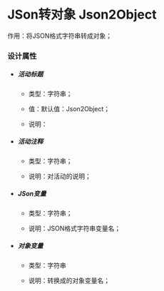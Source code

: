 # JSon转对象 Json2Object

作用：将JSON格式字符串转成对象；

### 设计属性

* ##### 活动标题

  * 类型：字符串；

  * 值：默认值：Json2Object；

  * 说明：
* ##### 活动注释

  * 类型：字符串；

  * 说明：对活动的说明；
* ##### JSon变量

  * 类型：字符串；

  * 说明：JSON格式字符串变量名；
* ##### 对象变量

  * 类型：字符串

  * 说明：转换成的对象变量名；



